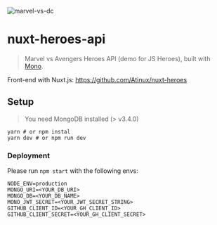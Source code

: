 ![marvel-vs-dc](https://user-images.githubusercontent.com/904724/38923201-5649f35e-42fa-11e8-890a-30eec5a8e4ba.png)

# nuxt-heroes-api

> Marvel vs Avengers Heroes API (demo for JS Heroes), built with [Mono](https://github.com/terrajs/mono).

Front-end with Nuxt.js: https://github.com/Atinux/nuxt-heroes

## Setup

> You need MongoDB installed (> v3.4.0)

```
yarn # or npm instal
yarn dev # or npm run dev
```

### Deployment

Please run `npm start` with the following envs:

```
NODE_ENV=production
MONGO_URI=<YOUR_DB_URI>
MONGO_DB=<YOUR_DB_NAME>
MONO_JWT_SECRET=<YOUR_JWT_SECRET_STRING>
GITHUB_CLIENT_ID=<YOUR_GH_CLIENT_ID>
GITHUB_CLIENT_SECRET=<YOUR_GH_CLIENT_SECRET>
```
